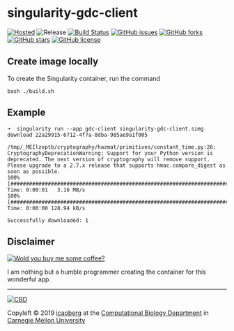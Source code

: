# singularity-gdc-client
[![Hosted](https://img.shields.io/badge/hosted-sylabs.io-red.svg)](https://cloud.sylabs.io/library/icaoberg/default/gdc-client)
![Release](https://img.shields.io/badge/release-prealpha-red.svg)
[![Build Status](https://travis-ci.org/icaoberg/singularity-gdc-client.svg?branch=master)](https://travis-ci.org/icaoberg/singularity-gdc-client)
[![GitHub issues](https://img.shields.io/github/issues/icaoberg/singularity-gdc-client.svg)](https://github.com/icaoberg/singularity-gdc-client/issues)
[![GitHub forks](https://img.shields.io/github/forks/icaoberg/singularity-gdc-client.svg)](https://github.com/icaoberg/singularity-gdc-client/network)
[![GitHub stars](https://img.shields.io/github/stars/icaoberg/singularity-gdc-client.svg)](https://github.com/icaoberg/singularity-gdc-client/stargazers)
[![GitHub license](https://img.shields.io/badge/license-GPLv3-blue.svg)](https://www.gnu.org/licenses/quick-guide-gplv3.en.html)

## Create image locally
To create the Singularity container, run the command

```
bash ./build.sh
```

## Example

```
➜  singularity run --app gdc-client singularity-gdc-client.simg download 22a29915-6712-4f7a-8dba-985ae9a1f005

/tmp/_MEIlzeptb/cryptography/hazmat/primitives/constant_time.py:26: CryptographyDeprecationWarning: Support for your Python version is deprecated. The next version of cryptography will remove support. Please upgrade to a 2.7.x release that supports hmac.compare_digest as soon as possible.
100% [#############################################################################] Time: 0:00:01   3.16 MB/s
100% [#############################################################################] Time: 0:00:00 128.94 kB/s

Successfully downloaded: 1
```

## Disclaimer

[![Wold you buy me some coffee?](https://www.buymeacoffee.com/assets/img/custom_images/orange_img.png)](https://www.buymeacoffee.com/icaoberg)

I am nothing but a humble programmer creating the container for this wonderful app.

---
[![CBD](http://www.cbd.cmu.edu/wp-content/uploads/2017/07/wordpress-default.png)](http://www.cbd.cmu.edu)

Copyleft © 2019 [icaoberg](http://www.andrew.cmu.edu/~icaoberg) at the [Computational Biology Department](http://www.cbd.cmu.edu) in [Carnegie Mellon University](http://www.cmu.edu)
